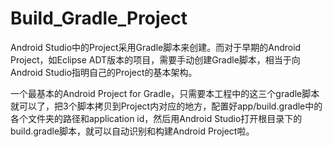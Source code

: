 # Build_Gradle_Project
Android Studio中的Project采用Gradle脚本来创建。而对于早期的Android Project，如Eclipse ADT版本的项目，需要手动创建Gradle脚本，相当于向Android Studio指明自己的Project的基本架构。

一个最基本的Android Project for Gradle，只需要本工程中的这三个gradle脚本就可以了，把3个脚本拷贝到Project内对应的地方，配置好app/build.gradle中的各个文件夹的路径和application id，然后用Android Studio打开根目录下的build.gradle脚本，就可以自动识别和构建Android Project啦。
